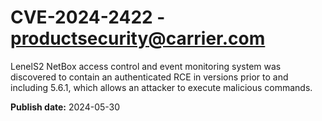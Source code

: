 # CVE-2024-2422 - productsecurity@carrier.com

LenelS2 NetBox access control and event monitoring system was discovered to contain an authenticated RCE in versions prior to and including 5.6.1, which allows an attacker to execute malicious commands.

**Publish date:** 2024-05-30
